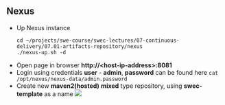 
## Nexus
* Up Nexus instance
  ```
  cd ~/projects/swe-course/swec-lectures/07-continuous-delivery/07.01-artifacts-repository/nexus
  ./nexus-up.sh -d
  ```
* Open page in browser **http://\<host-ip-address\>:8081**
* Login using credentials **user** - **admin**, **password** can be found here ```cat /opt/nexus/nexus-data/admin.password```
* Create new **maven2(hosted)** **mixed** type repository, using **swec-template** as a name
  ![](https://github.com/swe-course/swec-lectures/raw/master/imgs/nexus-01.png)
